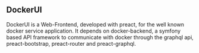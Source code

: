 DockerUI
--

DockerUI is a Web-Frontend, developed with preact, for the well known docker service application.
It depends on docker-backend, a symfony based API framework to communicate with docker through 
the graphql api, preact-bootstrap, preact-router and preact-graphql.  
